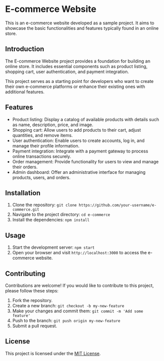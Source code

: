 # E-commerce Website

This is an e-commerce website developed as a sample project. It aims to showcase the basic functionalities and features typically found in an online store.

## Introduction

The E-commerce Website project provides a foundation for building an online store. It includes essential components such as product listing, shopping cart, user authentication, and payment integration.

This project serves as a starting point for developers who want to create their own e-commerce platforms or enhance their existing ones with additional features.

## Features

- Product listing: Display a catalog of available products with details such as name, description, price, and image.
- Shopping cart: Allow users to add products to their cart, adjust quantities, and remove items.
- User authentication: Enable users to create accounts, log in, and manage their profile information.
- Payment integration: Integrate with a payment gateway to process online transactions securely.
- Order management: Provide functionality for users to view and manage their orders.
- Admin dashboard: Offer an administrative interface for managing products, users, and orders.

## Installation

1. Clone the repository: `git clone https://github.com/your-username/e-commerce.git`
2. Navigate to the project directory: `cd e-commerce`
3. Install the dependencies: `npm install`

## Usage

1. Start the development server: `npm start`
2. Open your browser and visit `http://localhost:3000` to access the e-commerce website.



## Contributing

Contributions are welcome! If you would like to contribute to this project, please follow these steps:

1. Fork the repository.
2. Create a new branch: `git checkout -b my-new-feature`
3. Make your changes and commit them: `git commit -m 'Add some feature'`
4. Push to the branch: `git push origin my-new-feature`
5. Submit a pull request.

## License

This project is licensed under the [MIT License](LICENSE).
